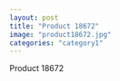```yaml
---
layout: post
title: "Product 18672"
image: "product18672.jpg"
categories: "category1"
---
```

Product 18672
